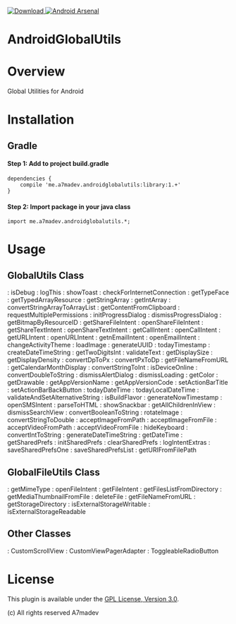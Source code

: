[ ![Download](https://api.bintray.com/packages/a7madev/maven/AndroidGlobalUtils/images/download.svg) ](https://bintray.com/a7madev/maven/AndroidGlobalUtils/_latestVersion)
[![Android Arsenal](https://img.shields.io/badge/Android%20Arsenal-AndroidGlobalUtils-green.svg?style=true)](https://android-arsenal.com/details/1/2969)

AndroidGlobalUtils
===================

# Overview

Global Utilities for Android

# Installation

## Gradle

#### Step 1: Add to project build.gradle

    dependencies {
        compile 'me.a7madev.androidglobalutils:library:1.+'
    }

#### Step 2: Import package in your java class

    import me.a7madev.androidglobalutils.*;

# Usage

GlobalUtils Class
----------

:  isDebug
:  logThis
:  showToast
:  checkForInternetConnection
:  getTypeFace
:  getTypedArrayResource
:  getStringArray
:  getIntArray
:  convertStringArrayToArrayList
:  getContentFromClipboard
:  requestMultiplePermissions
:  initProgressDialog
:  dismissProgressDialog
:  getBitmapByResourceID
:  getShareFileIntent
:  openShareFileIntent
:  getShareTextIntent
:  openShareTextIntent
:  getCallIntent
:  openCallIntent
:  getURLIntent
:  openURLIntent
:  getnEmailIntent
:  openEmailIntent
:  changeActivityTheme
:  loadImage
:  generateUUID
:  todayTimestamp
:  createDateTimeString
:  getTwoDigitsInt
:  validateText
:  getDisplaySize
:  getDisplayDensity
:  convertDpToPx
:  convertPxToDp
:  getFileNameFromURL
:  getCalendarMonthDisplay
:  convertStringToInt
:  isDeviceOnline
:  convertDoubleToString
:  dismissAlertDialog
:  dismissLoading
:  getColor
:  getDrawable
:  getAppVersionName
:  getAppVersionCode
:  setActionBarTitle
:  setActionBarBackButton
:  todayDateTime
:  todayLocalDateTime
:  validateAndSetAlternativeString
:  isBuildFlavor
:  generateNowTimestamp
:  openSMSIntent
:  parseToHTML
:  showSnackbar
:  getAllChildrenInView
:  dismissSearchView
:  convertBooleanToString
:  rotateImage
:  convertStringToDouble
:  acceptImageFromPath
:  acceptImageFromFile
:  acceptVideoFromPath
:  acceptVideoFromFile
:  hideKeyboard
:  convertIntToString
:  generateDateTimeString
:  getDateTime
:  getSharedPrefs
:  initSharedPrefs
:  clearSharedPrefs
:  logIntentExtras
:  saveSharedPrefsOne
:  saveSharedPrefsList
:  getURIFromFilePath

GlobalFileUtils Class
----------

:  getMimeType
:  openFileIntent
:  getFileIntent
:  getFilesListFromDirectory
:  getMediaThumbnailFromFile
:  deleteFile
:  getFileNameFromURL
:  getStorageDirectory
:  isExternalStorageWritable
:  isExternalStorageReadable


Other Classes
----------
:  CustomScrollView
:  CustomViewPagerAdapter
:  ToggleableRadioButton

# License
This plugin is available under the [GPL License, Version 3.0](http://www.gnu.org/licenses/gpl-3.0.en.html).

(c) All rights reserved A7madev
